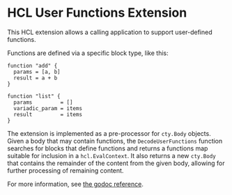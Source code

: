 # HCL User Functions Extension

This HCL extension allows a calling application to support user-defined
functions.

Functions are defined via a specific block type, like this:

```hcl
function "add" {
  params = [a, b]
  result = a + b
}

function "list" {
  params         = []
  variadic_param = items
  result         = items
}
```

The extension is implemented as a pre-processor for `cty.Body` objects. Given
a body that may contain functions, the `DecodeUserFunctions` function searches
for blocks that define functions and returns a functions map suitable for
inclusion in a `hcl.EvalContext`. It also returns a new `cty.Body` that
contains the remainder of the content from the given body, allowing for
further processing of remaining content.

For more information, see [the godoc reference](http://godoc.org/github.com/hashicorp/hcl/v2/ext/userfunc).
